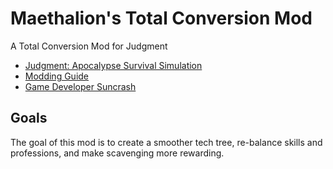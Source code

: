 # Maethalion's Total Conversion Mod
A Total Conversion Mod for Judgment

* [Judgment: Apocalypse Survival Simulation](http://www.judgmentgame.com/)
* [Modding Guide](http://judgment.wikia.com/wiki/Modding_Guide)
* [Game Developer Suncrash](https://www.suncrash.com/)

## Goals

The goal of this mod is to create a smoother tech tree, re-balance skills and professions, and make scavenging more rewarding.
